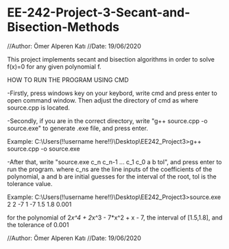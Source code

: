 # EE-242-Project-3-Secant-and-Bisection-Methods
//Author: Ömer Alperen Katı
//Date: 19/06/2020

This project implements secant and bisection algorithms in order to solve f(x)=0 for any given polynomial f.

HOW TO RUN THE PROGRAM USING CMD

-Firstly, press windows key on your keybord, write cmd and press enter to open command
window. Then adjust the directory of cmd as where source.cpp is located.

-Secondly, if you are in the correct directory, write "g++ source.cpp -o source.exe" to
generate .exe file, and press enter.

Example: C:\Users\(!!username here!!)\Desktop\EE242_Project3>g++ source.cpp -o source.exe

-After that, write "source.exe c_n c_n-1 ... c_1 c_0 a b tol",
and press enter to run the program.
where c_ns are the line inputs of the coefficients of the polynomial,
	a and b are initial guesses for the interval of the root,
	tol is the tolerance value.

Example: C:\Users\(!!username here!!)\Desktop\EE242_Project3>source.exe 2 2 -7 1 -7 1.5 1.8 0.001

for the polynomial of 2*x^4 + 2*x^3 - 7*x^2 + x - 7, the interval of [1.5,1.8],
and the tolerance of 0.001

//Author: Ömer Alperen Katı
//Date: 19/06/2020
